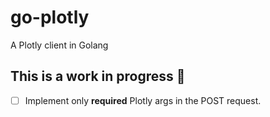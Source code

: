 # go-plotly
A Plotly client in Golang

## **This is a work in progress** :construction_worker:

- [ ] Implement only __required__ Plotly args in the POST request.